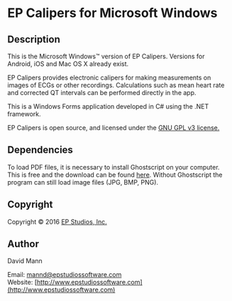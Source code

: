 # EP Calipers for Microsoft Windows

## Description 
This is the Microsoft Windows™ version of EP Calipers.
Versions for Android, iOS and Mac OS X already exist.

EP Calipers provides electronic calipers for making measurements on
images of ECGs or other recordings.  Calculations such as mean
heart rate and corrected QT intervals can be performed directly in the
app.

This is a Windows Forms application developed in C# using the .NET framework.

EP Calipers is open source, and licensed under the
[GNU GPL v3 license.](http://www.gnu.org/licenses/gpl.html)

## Dependencies
To load PDF files, it is necessary to install Ghostscript on your computer.  This is free and the download can be found [here](http://www.ghostscript.com/download/gsdnld.html).  Without Ghostscript the program can still load image files (JPG, BMP, PNG).

## Copyright
Copyright © 2016 [EP Studios, Inc.](http://www.epstudiossoftware.com)

## Author
David Mann

Email: [mannd@epstudiossoftware.com](mailto:mannd@epstudiossoftware.com)  
Website: [http://www.epstudiossoftware.com](http://www.epstudiossoftware.com)   

